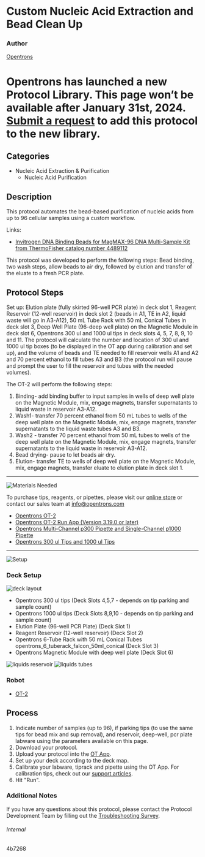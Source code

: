 # Custom Nucleic Acid Extraction and Bead Clean Up

### Author
[Opentrons](https://opentrons.com/)


# Opentrons has launched a new Protocol Library. This page won’t be available after January 31st, 2024. [Submit a request](https://docs.google.com/forms/d/e/1FAIpQLSdYYp9QCKow4nn0KlCVsMS3HX0eJ0N9O7-erajKvcpT0lWbSg/viewform) to add this protocol to the new library.

## Categories
* Nucleic Acid Extraction & Purification
     * Nucleic Acid Purification

## Description

This protocol automates the bead-based purification of nucleic acids from up to 96 cellular samples using a custom workflow.

Links:
* [Invitrogen DNA Binding Beads for MagMAX-96 DNA Multi-Sample Kit from ThermoFisher catalog number 4489112](https://www.thermofisher.com/order/catalog/product/4489112?SID=srch-srp-4489112#/4489112?SID=srch-srp-4489112)

This protocol was developed to perform the following steps: Bead binding, two wash steps, allow beads to air dry, followed by elution and transfer of the eluate to a fresh PCR plate.

## Protocol Steps

Set up: Elution plate (fully skirted 96-well PCR plate) in deck slot 1, Reagent Reservoir (12-well reservoir) in deck slot 2 (beads in A1, TE in A2, liquid waste will go in A3-A12), 50 mL Tube Rack with 50 mL Conical Tubes in deck slot 3, Deep Well Plate (96-deep well plate) on the Magnetic Module in deck slot 6, Opentrons 300 ul and 1000 ul tips in deck slots 4, 5, 7, 8, 9, 10 and 11. The protocol will calculate the number and location of 300 ul and 1000 ul tip boxes (to be displayed in the OT app during calibration and set up), and the volume of beads and TE needed to fill reservoir wells A1 and A2 and 70 percent ethanol to fill tubes A3 and B3 (the protocol run will pause and prompt the user to fill the reservoir and tubes with the needed volumes).

The OT-2 will perform the following steps:
1. Binding- add binding buffer to input samples in wells of deep well plate on the Magnetic Module, mix, engage magnets, transfer supernatants to liquid waste in reservoir A3-A12.
2. Wash1- transfer 70 percent ethanol from 50 mL tubes to wells of the deep well plate on the Magnetic Module, mix, engage magnets, transfer supernatants to the liquid waste tubes A3 and B3.
3. Wash2 - transfer 70 percent ethanol from 50 mL tubes to wells of the deep well plate on the Magnetic Module, mix, engage magnets, transfer supernatants to the liquid waste in reservoir A3-A12.
4. Bead drying- pause to let beads air dry.
5. Elution- transfer TE to wells of deep well plate on the Magnetic Module, mix, engage magnets, transfer eluate to elution plate in deck slot 1.

---
![Materials Needed](https://s3.amazonaws.com/opentrons-protocol-library-website/custom-README-images/001-General+Headings/materials.png)

To purchase tips, reagents, or pipettes, please visit our [online store](https://shop.opentrons.com/) or contact our sales team at [info@opentrons.com](mailto:info@opentrons.com)

* [Opentrons OT-2](https://shop.opentrons.com/collections/ot-2-robot/products/ot-2)
* [Opentrons OT-2 Run App (Version 3.19.0 or later)](https://opentrons.com/ot-app/)
* [Opentrons Multi-Channel p300 Pipette and Single-Channel p1000 Pipette](https://shop.opentrons.com/collections/ot-2-pipettes/products/single-channel-electronic-pipette)
* [Opentrons 300 ul Tips and 1000 ul Tips](https://shop.opentrons.com/collections/opentrons-tips)

---
![Setup](https://s3.amazonaws.com/opentrons-protocol-library-website/custom-README-images/001-General+Headings/Setup.png)

### Deck Setup
![deck layout](https://opentrons-protocol-library-website.s3.amazonaws.com/custom-README-images/4b7268/layout.png)

* Opentrons 300 ul tips (Deck Slots 4,5,7 - depends on tip parking and sample count)
* Opentrons 1000 ul tips (Deck Slots 8,9,10 - depends on tip parking and sample count)
* Elution Plate (96-well PCR Plate) (Deck Slot 1)
* Reagent Reservoir (12-well reservoir) (Deck Slot 2)
* Opentrons 6-Tube Rack with 50 mL Conical Tubes opentrons_6_tuberack_falcon_50ml_conical (Deck Slot 3)
* Opentrons Magnetic Module with deep well plate (Deck Slot 6)


![liquids reservoir](https://opentrons-protocol-library-website.s3.amazonaws.com/custom-README-images/4b7268/reservoir_liquids.png)
![liquids tubes](https://opentrons-protocol-library-website.s3.amazonaws.com/custom-README-images/4b7268/tubes_liquids.png)

### Robot
* [OT-2](https://opentrons.com/ot-2)

## Process
1. Indicate number of samples (up to 96), if parking tips (to use the same tips for bead mix and sup removal), and reservoir, deep-well, pcr plate labware using the parameters available on this page.
2. Download your protocol.
3. Upload your protocol into the [OT App](https://opentrons.com/ot-app).
4. Set up your deck according to the deck map.
5. Calibrate your labware, tiprack and pipette using the OT App. For calibration tips, check out our [support articles](https://support.opentrons.com/en/collections/1559720-guide-for-getting-started-with-the-ot-2).
6. Hit "Run".

### Additional Notes
If you have any questions about this protocol, please contact the Protocol Development Team by filling out the [Troubleshooting Survey](https://protocol-troubleshooting.paperform.co/).

###### Internal
4b7268
